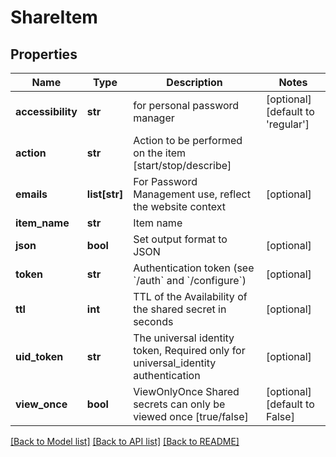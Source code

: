 # ShareItem

## Properties
Name | Type | Description | Notes
------------ | ------------- | ------------- | -------------
**accessibility** | **str** | for personal password manager | [optional] [default to 'regular']
**action** | **str** | Action to be performed on the item [start/stop/describe] | 
**emails** | **list[str]** | For Password Management use, reflect the website context | [optional] 
**item_name** | **str** | Item name | 
**json** | **bool** | Set output format to JSON | [optional] 
**token** | **str** | Authentication token (see &#x60;/auth&#x60; and &#x60;/configure&#x60;) | [optional] 
**ttl** | **int** | TTL of the Availability of the shared secret in seconds | [optional] 
**uid_token** | **str** | The universal identity token, Required only for universal_identity authentication | [optional] 
**view_once** | **bool** | ViewOnlyOnce Shared secrets can only be viewed once [true/false] | [optional] [default to False]

[[Back to Model list]](../README.md#documentation-for-models) [[Back to API list]](../README.md#documentation-for-api-endpoints) [[Back to README]](../README.md)


